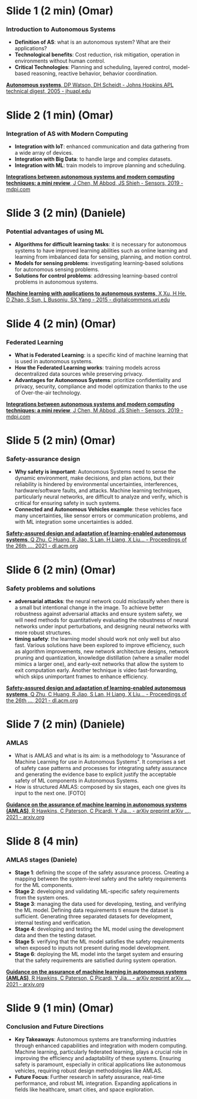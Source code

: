 # Slide 1 (2 min) (Omar)
### Introduction to Autonomous Systems
* **Definition of AS**: what is an autonomous system? What are their applications? 
* **Technological benefits**: Cost reduction, risk mitigation, operation in environments without human control.
* **Critical Technologies**: Planning and scheduling, layered control, model-based reasoning, reactive behavior, behavior coordination.

[**Autonomous systems**, DP Watson, DH Scheidt - Johns Hopkins APL technical digest, 2005 - jhuapl.edu](https://secwww.jhuapl.edu/techdigest/content/techdigest/pdf/V26-N04/26-04-Watson.pdf) 

# Slide 2 (1 min) (Omar)
### Integration of AS with Modern Computing 
* **Integration with IoT**: enhanced communication and data gathering from a wide array of devices.
* **Integration with Big Data**: to handle large and complex datasets.
* **Integration with ML**: train models to improve planning and scheduling.

[**Integrations between autonomous systems and modern computing techniques: a mini review**, J Chen, M Abbod, JS Shieh - Sensors, 2019 - mdpi.com](https://www.mdpi.com/1424-8220/19/18/3897)

# Slide 3 (2 min) (Daniele)
### Potential advantages of using ML
* **Algorithms for difficult learning tasks**: it is necessary for autonomous systems to have improved learning abilities such as online learning and learning from imbalanced data for sensing, planning, and motion control.
* **Models for sensing problems**: investigating learning-based solutions for autonomous sensing problems.
* **Solutions for control problems**: addressing learning-based control problems in autonomous systems.

[**Machine learning with applications to autonomous systems**, X Xu, H He, D Zhao, S Sun, L Busoniu, SX Yang - 2015 - digitalcommons.uri.edu](https://digitalcommons.uri.edu/cgi/viewcontent.cgi?article=1019&context=ele_facpubs)

# Slide 4 (2 min) (Omar)
### Federated Learning
* **What is Federated Learning**: is a specific kind of machine learning that is used in autonomous systems.
* **How the Federated Learning works**: training models across decentralized data sources while preserving privacy.
* **Advantages for Autonomous Systems**: prioritize confidentiality and privacy, security, compliance and model optimization thanks to the use of Over-the-air technology. 

[**Integrations between autonomous systems and modern computing techniques: a mini review**, J Chen, M Abbod, JS Shieh - Sensors, 2019 - mdpi.com](https://www.mdpi.com/1424-8220/19/18/3897)


# Slide 5 (2 min) (Omar)
### Safety-assurance design
* **Why safety is important**: Autonomous Systems need to sense the dynamic environment, make decisions, and plan actions, but their reliability is hindered by environmental uncertainties, interferences, hardware/software faults, and attacks. Machine learning techniques, particularly neural networks, are difficult to analyze and verify, which is critical for ensuring safety in such systems.
* **Connected and Autonomous Vehicles example**: these vehicles face many uncertainties, like sensor errors or communication problems, and with ML integration some uncertainties is added.

[**Safety-assured design and adaptation of learning-enabled autonomous systems**, Q Zhu, C Huang, R Jiao, S Lan, H Liang, X Liu… - Proceedings of the 26th …, 2021 - dl.acm.org](https://dl.acm.org/doi/pdf/10.1145/3394885.3431623)

# Slide 6 (2 min) (Omar)
### Safety problems and solutions
*  **adversarial attacks**: the neural network could misclassify when there is a small but intentional change in the image.
To achieve better robustness against adversarial attacks and ensure system safety, we will need methods for quantitatively evaluating the robustness of neural networks under input perturbations, and designing
neural networks with more robust structures.
* **timing safety**: the learning model should work not only well but also fast. Various solutions have been explored to improve efficiency, such as algorithm improvements, new network architecture designs, network pruning and quantization, knowledge distillation (where a smaller model mimics a larger one), and early-exit networks that allow the system to exit computation early. Another technique is video fast-forwarding, which skips unimportant frames to enhance efficiency.

[**Safety-assured design and adaptation of learning-enabled autonomous systems**, Q Zhu, C Huang, R Jiao, S Lan, H Liang, X Liu… - Proceedings of the 26th …, 2021 - dl.acm.org](https://dl.acm.org/doi/pdf/10.1145/3394885.3431623)
 
# Slide 7 (2 min) (Daniele)
### AMLAS
* What is AMLAS and what is its aim: is a methodology to "Assurance of Machine Learning for use in Autonomous Systems". It comprises a set of safety case patterns and processes for integrating safety assurance and generating the evidence base to explicit justify the acceptable safety of ML components in Autonomous Systems.
* How is structured AMLAS: composed by six stages, each one gives its input to the next one. [FOTO]

[**Guidance on the assurance of machine learning in autonomous systems (AMLAS)**, R Hawkins, C Paterson, C Picardi, Y Jia… - arXiv preprint arXiv …, 2021 - arxiv.org](https://arxiv.org/pdf/2102.01564)
# Slide 8 (4 min)

### AMLAS stages (Daniele)

* **Stage 1**: defining the scope of the safety assurance process. Creating a mapping between the system-level safety and the safety requirements for the ML components. 
* **Stage 2**: developing and validating ML-specific safety requirements from the system ones. 
* **Stage 3**: managing the data used for developing, testing, and verifying the ML model. Defining data requirements ti ensure the dataset is sufficient. Generating three separated datasets for development, internal testing and verification.
* **Stage 4**: developing and testing the ML model using the development data and then the testing dataset.
* **Stage 5**: verifying that the ML model satisfies the safety requirements when exposed to inputs not present during model development.
* **Stage 6**: deploying the ML model into the target system and ensuring that the safety requirements are satisfied during system operation.

[**Guidance on the assurance of machine learning in autonomous systems (AMLAS)**, R Hawkins, C Paterson, C Picardi, Y Jia… - arXiv preprint arXiv …, 2021 - arxiv.org](https://arxiv.org/pdf/2102.01564)

# Slide 9 (1 min) (Omar)
### Conclusion and Future Directions
* **Key Takeaways**: Autonomous systems are transforming industries through enhanced capabilities and integration with modern computing. Machine learning, particularly federated learning, plays a crucial role in improving the efficiency and adaptability of these systems. Ensuring safety is paramount, especially in critical applications like autonomous vehicles, requiring robust design methodologies like AMLAS.
* **Future Focus**: Further research in safety assurance, real-time performance, and robust ML integration. Expanding applications in fields like healthcare, smart cities, and space exploration.

